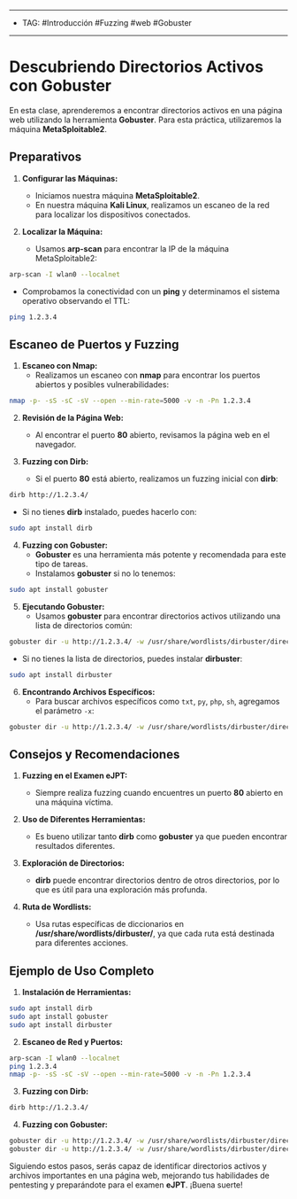 
---
- TAG: #Introducción #Fuzzing #web #Gobuster
---
# Descubriendo Directorios Activos con Gobuster

En esta clase, aprenderemos a encontrar directorios activos en una página web utilizando la herramienta **Gobuster**. Para esta práctica, utilizaremos la máquina **MetaSploitable2**.

## Preparativos

1. **Configurar las Máquinas:**
   - Iniciamos nuestra máquina **MetaSploitable2**.
   - En nuestra máquina **Kali Linux**, realizamos un escaneo de la red para localizar los dispositivos conectados.

2. **Localizar la Máquina:**
   - Usamos **arp-scan** para encontrar la IP de la máquina MetaSploitable2:
```bash
arp-scan -I wlan0 --localnet
```
   - Comprobamos la conectividad con un **ping** y determinamos el sistema operativo observando el TTL:
```bash
ping 1.2.3.4
```

## Escaneo de Puertos y Fuzzing

1. **Escaneo con Nmap:**
   - Realizamos un escaneo con **nmap** para encontrar los puertos abiertos y posibles vulnerabilidades:
```bash
nmap -p- -sS -sC -sV --open --min-rate=5000 -v -n -Pn 1.2.3.4
```

2. **Revisión de la Página Web:**
   - Al encontrar el puerto **80** abierto, revisamos la página web en el navegador. 

3. **Fuzzing con Dirb:**
   - Si el puerto **80** está abierto, realizamos un fuzzing inicial con **dirb**:
```bash
dirb http://1.2.3.4/
```
   - Si no tienes **dirb** instalado, puedes hacerlo con:
```bash
sudo apt install dirb
```

4. **Fuzzing con Gobuster:**
   - **Gobuster** es una herramienta más potente y recomendada para este tipo de tareas.
   - Instalamos **gobuster** si no lo tenemos:
```bash
sudo apt install gobuster
```

5. **Ejecutando Gobuster:**
   - Usamos **gobuster** para encontrar directorios activos utilizando una lista de directorios común:
```bash
gobuster dir -u http://1.2.3.4/ -w /usr/share/wordlists/dirbuster/directory-list-lowercase-2.3-medium.txt
```
   - Si no tienes la lista de directorios, puedes instalar **dirbuster**:
```bash
sudo apt install dirbuster
```

6. **Encontrando Archivos Específicos:**
   - Para buscar archivos específicos como `txt`, `py`, `php`, `sh`, agregamos el parámetro `-x`:
```bash
gobuster dir -u http://1.2.3.4/ -w /usr/share/wordlists/dirbuster/directory-list-lowercase-2.3-medium.txt -x txt,py,php,sh
```

## Consejos y Recomendaciones

1. **Fuzzing en el Examen eJPT:**
   - Siempre realiza fuzzing cuando encuentres un puerto **80** abierto en una máquina víctima.

2. **Uso de Diferentes Herramientas:**
   - Es bueno utilizar tanto **dirb** como **gobuster** ya que pueden encontrar resultados diferentes.

3. **Exploración de Directorios:**
   - **dirb** puede encontrar directorios dentro de otros directorios, por lo que es útil para una exploración más profunda.

4. **Ruta de Wordlists:**
   - Usa rutas específicas de diccionarios en **/usr/share/wordlists/dirbuster/**, ya que cada ruta está destinada para diferentes acciones.

## Ejemplo de Uso Completo

1. **Instalación de Herramientas:**
```bash
sudo apt install dirb
sudo apt install gobuster
sudo apt install dirbuster
```

2. **Escaneo de Red y Puertos:**
```bash
arp-scan -I wlan0 --localnet
ping 1.2.3.4
nmap -p- -sS -sC -sV --open --min-rate=5000 -v -n -Pn 1.2.3.4
```

3. **Fuzzing con Dirb:**
```bash
dirb http://1.2.3.4/
```

4. **Fuzzing con Gobuster:**
```bash
gobuster dir -u http://1.2.3.4/ -w /usr/share/wordlists/dirbuster/directory-list-lowercase-2.3-medium.txt
gobuster dir -u http://1.2.3.4/ -w /usr/share/wordlists/dirbuster/directory-list-lowercase-2.3-medium.txt -x txt,py,php,sh
```

Siguiendo estos pasos, serás capaz de identificar directorios activos y archivos importantes en una página web, mejorando tus habilidades de pentesting y preparándote para el examen **eJPT**. ¡Buena suerte!
